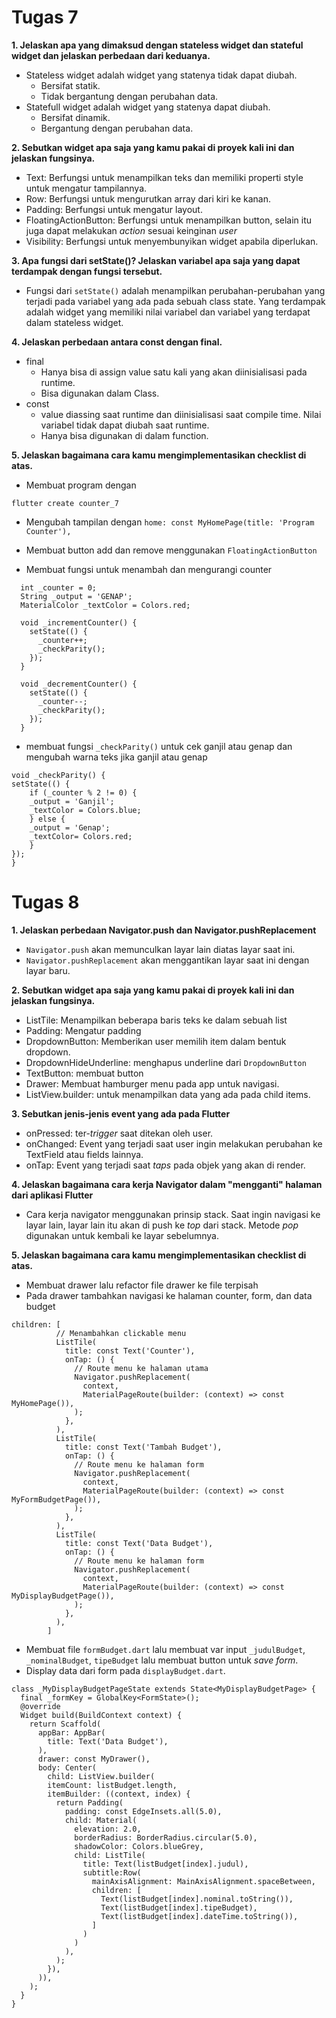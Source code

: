 # Tugas 7
**1.  Jelaskan apa yang dimaksud dengan stateless widget dan stateful widget dan jelaskan perbedaan dari keduanya.**
- Stateless widget adalah widget yang statenya tidak dapat diubah.
    - Bersifat statik.
    - Tidak bergantung dengan perubahan data.
- Statefull widget adalah widget yang statenya dapat diubah.
    - Bersifat dinamik.
    - Bergantung dengan perubahan data.

**2.  Sebutkan widget apa saja yang kamu pakai di proyek kali ini dan jelaskan fungsinya.**
- Text: Berfungsi untuk menampilkan teks dan memiliki properti style untuk mengatur tampilannya.
- Row: Berfungsi untuk mengurutkan array dari kiri ke kanan.
- Padding: Berfungsi untuk mengatur layout.
- FloatingActionButton: Berfungsi untuk menampilkan button, selain itu juga dapat melakukan *action* sesuai keinginan *user*
- Visibility: Berfungsi untuk menyembunyikan widget apabila diperlukan.

**3.  Apa fungsi dari setState()? Jelaskan variabel apa saja yang dapat terdampak dengan fungsi tersebut.**
- Fungsi dari `setState()` adalah menampilkan perubahan-perubahan yang terjadi pada variabel yang ada pada sebuah class state. Yang terdampak adalah widget yang memiliki nilai variabel dan variabel yang terdapat dalam stateless widget.

**4. Jelaskan perbedaan antara const dengan final.**
- final
    - Hanya bisa di assign value satu kali yang akan diinisialisasi pada runtime.
    - Bisa digunakan dalam Class.
- const
    - value diassing saat runtime dan diinisialisasi saat compile time. Nilai variabel tidak dapat diubah saat runtime.
    - Hanya bisa digunakan di dalam function.

**5.  Jelaskan bagaimana cara kamu mengimplementasikan checklist di atas.**
- Membuat program dengan 
```
flutter create counter_7
```
- Mengubah tampilan dengan `home: const MyHomePage(title: 'Program Counter'),` 

- Membuat button add dan remove menggunakan `FloatingActionButton`

- Membuat fungsi untuk menambah dan mengurangi counter
```
  int _counter = 0;
  String _output = 'GENAP';
  MaterialColor _textColor = Colors.red;

  void _incrementCounter() {
    setState(() {
      _counter++;
      _checkParity();
    });
  }

  void _decrementCounter() {
    setState(() {
      _counter--;
      _checkParity();
    });
  }
```
- membuat fungsi `_checkParity()` untuk cek ganjil atau genap dan mengubah warna teks jika ganjil atau genap
```
void _checkParity() {
setState(() {
    if (_counter % 2 != 0) {
    _output = 'Ganjil';
    _textColor = Colors.blue;
    } else {
    _output = 'Genap';
    _textColor= Colors.red;
    }
});
}  
```

# Tugas 8
**1. Jelaskan perbedaan Navigator.push dan Navigator.pushReplacement**
- `Navigator.push` akan memunculkan layar lain diatas layar saat ini.
- `Navigator.pushReplacement` akan menggantikan layar saat ini dengan layar baru. 

**2. Sebutkan widget apa saja yang kamu pakai di proyek kali ini dan jelaskan fungsinya.**
- ListTile: Menampilkan beberapa baris teks ke dalam sebuah list
- Padding: Mengatur padding
- DropdownButton: Memberikan user memilih item dalam bentuk dropdown.
- DropdownHideUnderline: menghapus underline dari `DropdownButton`
- TextButton: membuat button
- Drawer: Membuat hamburger menu pada app untuk navigasi.
- ListView.builder: untuk menampilkan data yang ada pada child items.

**3. Sebutkan jenis-jenis event yang ada pada Flutter**
- onPressed: ter-*trigger* saat ditekan oleh user.
- onChanged: Event yang terjadi saat user ingin melakukan perubahan ke TextField atau fields lainnya.
- onTap: Event yang terjadi saat *taps* pada objek yang akan di render.

**4.  Jelaskan bagaimana cara kerja Navigator dalam "mengganti" halaman dari aplikasi Flutter**
- Cara kerja navigator menggunakan prinsip stack. Saat ingin navigasi ke layar lain, layar lain itu akan di push ke *top* dari stack. Metode *pop* digunakan untuk kembali ke layar sebelumnya.

**5.  Jelaskan bagaimana cara kamu mengimplementasikan checklist di atas.**
- Membuat drawer lalu refactor file drawer ke file terpisah
- Pada drawer tambahkan navigasi ke halaman counter, form, dan data budget
```
children: [
          // Menambahkan clickable menu
          ListTile(
            title: const Text('Counter'),
            onTap: () {
              // Route menu ke halaman utama
              Navigator.pushReplacement(
                context,
                MaterialPageRoute(builder: (context) => const MyHomePage()),
              );
            },
          ),
          ListTile(
            title: const Text('Tambah Budget'),
            onTap: () {
              // Route menu ke halaman form
              Navigator.pushReplacement(
                context,
                MaterialPageRoute(builder: (context) => const MyFormBudgetPage()),
              );
            },
          ),
          ListTile(
            title: const Text('Data Budget'),
            onTap: () {
              // Route menu ke halaman form
              Navigator.pushReplacement(
                context,
                MaterialPageRoute(builder: (context) => const MyDisplayBudgetPage()),
              );
            },
          ),
        ]
```
- Membuat file `formBudget.dart` lalu membuat var input `_judulBudget`, `_nominalBudget`, `tipeBudget` lalu membuat button untuk *save form*.
- Display data dari form pada `displayBudget.dart`.
```
class _MyDisplayBudgetPageState extends State<MyDisplayBudgetPage> {
  final _formKey = GlobalKey<FormState>();
  @override
  Widget build(BuildContext context) {
    return Scaffold(
      appBar: AppBar(
        title: Text('Data Budget'),
      ),
      drawer: const MyDrawer(),
      body: Center(
        child: ListView.builder(
        itemCount: listBudget.length,
        itemBuilder: ((context, index) {
          return Padding(
            padding: const EdgeInsets.all(5.0),
            child: Material(
              elevation: 2.0,
              borderRadius: BorderRadius.circular(5.0),
              shadowColor: Colors.blueGrey,
              child: ListTile(
                title: Text(listBudget[index].judul),
                subtitle:Row(
                  mainAxisAlignment: MainAxisAlignment.spaceBetween,
                  children: [
                    Text(listBudget[index].nominal.toString()),
                    Text(listBudget[index].tipeBudget),
                    Text(listBudget[index].dateTime.toString()),
                  ]
                ) 
              )
            ),
          );
        }),
      )),
    );
  }
}
```